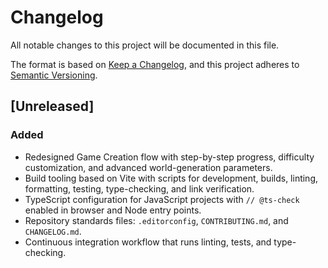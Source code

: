 # Changelog

All notable changes to this project will be documented in this file.

The format is based on [Keep a Changelog](https://keepachangelog.com/en/1.1.0/),
and this project adheres to [Semantic Versioning](https://semver.org/spec/v2.0.0.html).

## [Unreleased]
### Added
- Redesigned Game Creation flow with step-by-step progress, difficulty customization,
  and advanced world-generation parameters.
- Build tooling based on Vite with scripts for development, builds, linting, formatting, testing, type-checking, and link verification.
- TypeScript configuration for JavaScript projects with `// @ts-check` enabled in browser and Node entry points.
- Repository standards files: `.editorconfig`, `CONTRIBUTING.md`, and `CHANGELOG.md`.
- Continuous integration workflow that runs linting, tests, and type-checking.
